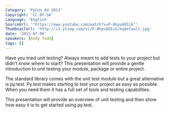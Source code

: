 ```yaml
---
Category: 'PyCon AU 2013'
Copyright: 'CC-BY-SA'
Language: 'English'
SourceUrl: '"https://www.youtube.com/watch?v=P-AhpukDIik"'
ThumbnailUrl: 'http://i1.ytimg.com/vi/P-AhpukDIik/hqdefault.jpg'
date: '2013-07-06'
speakers: [Andy Todd]
tags: []
---
```

Have you tried unit testing? Always meant to add tests to your project but didn't know where to start? This presentation will provide a gentle introduction to unit testing your module, package or entire project.

The standard library comes with the unit test module but a great alternative is py.test. Py.test makes starting to test your project as easy as possible. When you need them it has a full set of tools and testing capabilities. 

This presentation will provide an overview of unit testing and then show how easy it is to get started using py.test.